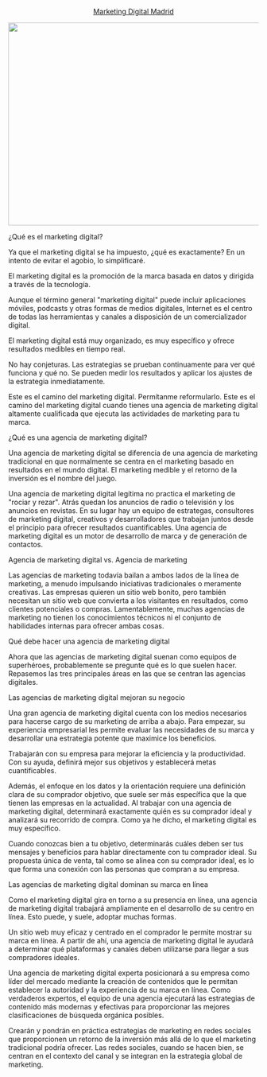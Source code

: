 <p align="center">
<a href="https://agenciamarketingmadrid.com/">Marketing Digital Madrid</a>
</p>
<p align="center">
  <a href="https://agenciamarketingmadrid.com/"><img style="display: block; margin-left: auto; margin-right: auto;" src="https://media.istockphoto.com/photos/key-performance-indicator-for-business-concept-picture-id1190949669?k=20&amp;m=1190949669&amp;s=612x612&amp;w=0&amp;h=AmQZs_coLkU473DRlyD3K5Wu1TxuuGIU9rKcEnjDcYg=" alt="" width="612" height="408" /></a>
</p>


¿Qué es el marketing digital?

Ya que el marketing digital se ha impuesto, ¿qué es exactamente? En un intento de evitar el agobio, lo simplificaré.




El marketing digital es la promoción de la marca basada en datos y dirigida a través de la tecnología.




Aunque el término general "marketing digital" puede incluir aplicaciones móviles, podcasts y otras formas de medios digitales, Internet es el centro de todas las herramientas y canales a disposición de un comercializador digital.




El marketing digital está muy organizado, es muy específico y ofrece resultados medibles en tiempo real.




No hay conjeturas. Las estrategias se prueban continuamente para ver qué funciona y qué no. Se pueden medir los resultados y aplicar los ajustes de la estrategia inmediatamente.




Este es el camino del marketing digital. Permítanme reformularlo. Este es el camino del marketing digital cuando tienes una agencia de marketing digital altamente cualificada que ejecuta las actividades de marketing para tu marca.




¿Qué es una agencia de marketing digital?

Una agencia de marketing digital se diferencia de una agencia de marketing tradicional en que normalmente se centra en el marketing basado en resultados en el mundo digital. El marketing medible y el retorno de la inversión es el nombre del juego.




Una agencia de marketing digital legítima no practica el marketing de "rociar y rezar". Atrás quedan los anuncios de radio o televisión y los anuncios en revistas. En su lugar hay un equipo de estrategas, consultores de marketing digital, creativos y desarrolladores que trabajan juntos desde el principio para ofrecer resultados cuantificables. Una agencia de marketing digital es un motor de desarrollo de marca y de generación de contactos.




Agencia de marketing digital vs. Agencia de marketing

Las agencias de marketing todavía bailan a ambos lados de la línea de marketing, a menudo impulsando iniciativas tradicionales o meramente creativas. Las empresas quieren un sitio web bonito, pero también necesitan un sitio web que convierta a los visitantes en resultados, como clientes potenciales o compras. Lamentablemente, muchas agencias de marketing no tienen los conocimientos técnicos ni el conjunto de habilidades internas para ofrecer ambas cosas.




Qué debe hacer una agencia de marketing digital

Ahora que las agencias de marketing digital suenan como equipos de superhéroes, probablemente se pregunte qué es lo que suelen hacer. Repasemos las tres principales áreas en las que se centran las agencias digitales.




Las agencias de marketing digital mejoran su negocio

Una gran agencia de marketing digital cuenta con los medios necesarios para hacerse cargo de su marketing de arriba a abajo. Para empezar, su experiencia empresarial les permite evaluar las necesidades de su marca y desarrollar una estrategia potente que maximice los beneficios.




Trabajarán con su empresa para mejorar la eficiencia y la productividad. Con su ayuda, definirá mejor sus objetivos y establecerá metas cuantificables.




Además, el enfoque en los datos y la orientación requiere una definición clara de su comprador objetivo, que suele ser más específica que la que tienen las empresas en la actualidad. Al trabajar con una agencia de marketing digital, determinará exactamente quién es su comprador ideal y analizará su recorrido de compra. Como ya he dicho, el marketing digital es muy específico.




Cuando conozcas bien a tu objetivo, determinarás cuáles deben ser tus mensajes y beneficios para hablar directamente con tu comprador ideal. Su propuesta única de venta, tal como se alinea con su comprador ideal, es lo que forma una conexión con las personas que compran a su empresa.




Las agencias de marketing digital dominan su marca en línea

Como el marketing digital gira en torno a su presencia en línea, una agencia de marketing digital trabajará ampliamente en el desarrollo de su centro en línea. Esto puede, y suele, adoptar muchas formas.




Un sitio web muy eficaz y centrado en el comprador le permite mostrar su marca en línea. A partir de ahí, una agencia de marketing digital le ayudará a determinar qué plataformas y canales deben utilizarse para llegar a sus compradores ideales.




Una agencia de marketing digital experta posicionará a su empresa como líder del mercado mediante la creación de contenidos que le permitan establecer la autoridad y la experiencia de su marca en línea. Como verdaderos expertos, el equipo de una agencia ejecutará las estrategias de contenido más modernas y efectivas para proporcionar las mejores clasificaciones de búsqueda orgánica posibles.




Crearán y pondrán en práctica estrategias de marketing en redes sociales que proporcionen un retorno de la inversión más allá de lo que el marketing tradicional podría ofrecer. Las redes sociales, cuando se hacen bien, se centran en el contexto del canal y se integran en la estrategia global de marketing.

<!---
infoblogger/infoblogger is a ✨ special ✨ repository because its `README.md` (this file) appears on your GitHub profile.
You can click the Preview link to take a look at your changes.
--->
